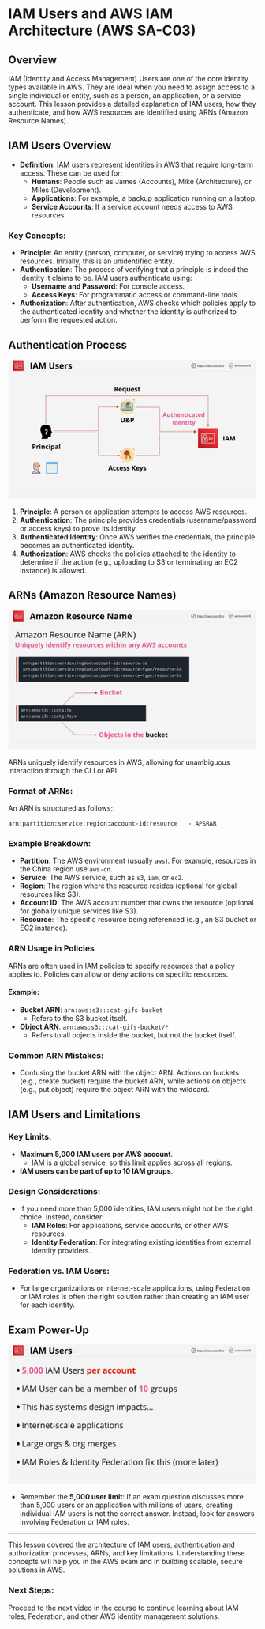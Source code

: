 # IAM Users and AWS IAM Architecture (AWS SA-C03)

## Overview

IAM (Identity and Access Management) Users are one of the core identity types available in AWS. They are ideal when you need to assign access to a single individual or entity, such as a person, an application, or a service account. This lesson provides a detailed explanation of IAM users, how they authenticate, and how AWS resources are identified using ARNs (Amazon Resource Names).

## IAM Users Overview

- **Definition**: IAM users represent identities in AWS that require long-term access. These can be used for:
  - **Humans**: People such as James (Accounts), Mike (Architecture), or Miles (Development).
  - **Applications**: For example, a backup application running on a laptop.
  - **Service Accounts**: If a service account needs access to AWS resources.

### Key Concepts:

- **Principle**: An entity (person, computer, or service) trying to access AWS resources. Initially, this is an unidentified entity.
- **Authentication**: The process of verifying that a principle is indeed the identity it claims to be. IAM users authenticate using:
  - **Username and Password**: For console access.
  - **Access Keys**: For programmatic access or command-line tools.
- **Authorization**: After authentication, AWS checks which policies apply to the authenticated identity and whether the identity is authorized to perform the requested action.

## Authentication Process

![alt text](./Images/image-5.png)

1. **Principle**: A person or application attempts to access AWS resources.
2. **Authentication**: The principle provides credentials (username/password or access keys) to prove its identity.
3. **Authenticated Identity**: Once AWS verifies the credentials, the principle becomes an authenticated identity.
4. **Authorization**: AWS checks the policies attached to the identity to determine if the action (e.g., uploading to S3 or terminating an EC2 instance) is allowed.

## ARNs (Amazon Resource Names)

![alt text](./Images/image-6.png)

ARNs uniquely identify resources in AWS, allowing for unambiguous interaction through the CLI or API.

### Format of ARNs:

An ARN is structured as follows:

```plaintext
arn:partition:service:region:account-id:resource   - APSRAR
```

### Example Breakdown:

- **Partition**: The AWS environment (usually `aws`). For example, resources in the China region use `aws-cn`.
- **Service**: The AWS service, such as `s3`, `iam`, or `ec2`.
- **Region**: The region where the resource resides (optional for global resources like S3).
- **Account ID**: The AWS account number that owns the resource (optional for globally unique services like S3).
- **Resource**: The specific resource being referenced (e.g., an S3 bucket or EC2 instance).

### ARN Usage in Policies

ARNs are often used in IAM policies to specify resources that a policy applies to. Policies can allow or deny actions on specific resources.

#### Example:

- **Bucket ARN**: `arn:aws:s3:::cat-gifs-bucket`
  - Refers to the S3 bucket itself.
- **Object ARN**: `arn:aws:s3:::cat-gifs-bucket/*`
  - Refers to all objects inside the bucket, but not the bucket itself.

### Common ARN Mistakes:

- Confusing the bucket ARN with the object ARN. Actions on buckets (e.g., create bucket) require the bucket ARN, while actions on objects (e.g., put object) require the object ARN with the wildcard.

## IAM Users and Limitations

### Key Limits:

- **Maximum 5,000 IAM users per AWS account**.
  - IAM is a global service, so this limit applies across all regions.
- **IAM users can be part of up to 10 IAM groups**.

### Design Considerations:

- If you need more than 5,000 identities, IAM users might not be the right choice. Instead, consider:
  - **IAM Roles**: For applications, service accounts, or other AWS resources.
  - **Identity Federation**: For integrating existing identities from external identity providers.

### Federation vs. IAM Users:

- For large organizations or internet-scale applications, using Federation or IAM roles is often the right solution rather than creating an IAM user for each identity.

## Exam Power-Up

![alt text](./Images/image-7.png)

- Remember the **5,000 user limit**: If an exam question discusses more than 5,000 users or an application with millions of users, creating individual IAM users is not the correct answer. Instead, look for answers involving Federation or IAM roles.

---

This lesson covered the architecture of IAM users, authentication and authorization processes, ARNs, and key limitations. Understanding these concepts will help you in the AWS exam and in building scalable, secure solutions in AWS.

### Next Steps:

Proceed to the next video in the course to continue learning about IAM roles, Federation, and other AWS identity management solutions.
